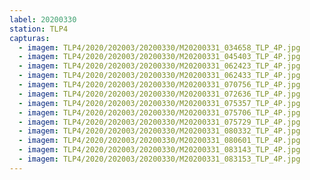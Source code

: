 ```yaml
---
label: 20200330
station: TLP4
capturas:
  - imagem: TLP4/2020/202003/20200330/M20200331_034658_TLP_4P.jpg
  - imagem: TLP4/2020/202003/20200330/M20200331_045403_TLP_4P.jpg
  - imagem: TLP4/2020/202003/20200330/M20200331_062423_TLP_4P.jpg
  - imagem: TLP4/2020/202003/20200330/M20200331_062433_TLP_4P.jpg
  - imagem: TLP4/2020/202003/20200330/M20200331_070756_TLP_4P.jpg
  - imagem: TLP4/2020/202003/20200330/M20200331_072636_TLP_4P.jpg
  - imagem: TLP4/2020/202003/20200330/M20200331_075357_TLP_4P.jpg
  - imagem: TLP4/2020/202003/20200330/M20200331_075706_TLP_4P.jpg
  - imagem: TLP4/2020/202003/20200330/M20200331_075729_TLP_4P.jpg
  - imagem: TLP4/2020/202003/20200330/M20200331_080332_TLP_4P.jpg
  - imagem: TLP4/2020/202003/20200330/M20200331_080601_TLP_4P.jpg
  - imagem: TLP4/2020/202003/20200330/M20200331_083143_TLP_4P.jpg
  - imagem: TLP4/2020/202003/20200330/M20200331_083153_TLP_4P.jpg
---
```

